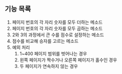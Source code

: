 ## 기능 목록

1. 페이지 번호의 각 자리 숫자를 모두 더하는 메소드
2. 페이지 번호의 각 자리 숫자를 모두 곱하는 메소드
3. 2와 3의 과정에서 큰 수를 점수로 설정하는 메소드
4. 점수를 비교해 승자를 고르는 메소드
5. 예외 처리
    1. 1~400 페이지 범위를 벗어나는 경우
    2. 왼쪽 페이지가 짝수거나 오른쪽 페이지가 홀수인 경우
    3. 두 페이지가 연속하지 않는 경우
